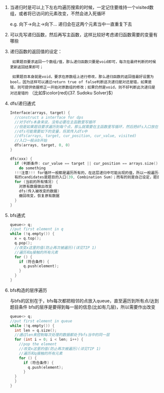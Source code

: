1. 当递归时是可以上下左右均遍历搜索的时候，一定记住要维持一个visited数组，或者将已访问的元素改变，不然会进入死循环

    e.g. 向下->向上->向下... 递归会在这两个元素当中一直重复下去
    
2. 可以先写递归函数，然后再写主函数，这样比较好考虑递归函数需要的变量有哪些

3. 递归函数的返回值的设定：

    ` 如果题目要求返回一个数组/值，那么递归函数只要是void即可，每次在最终判断的时候更新返回结果即可；`
    
    ` 如果题目本身就是void，要求在原数组上进行修改，那么递归函数的返回值最好设置为bool，因为这样可以通过return true of false判断这次递归是对还是错，如果是错，则可提供依据修正一开始对原数组的修改；如果仍然是void，则不好判断此次递归是对还是错的`  （比如$\color{red}{37. Sudoku Solver}$）

4.  dfs/递归通式

    ```cpp
    Interface(arrays, target) {
      //construct a interface for dps
      //对于dfs本身来说，没有必要在主函数里写循环
      //但是如果题目要求遍历到每个点，那么就需要在主函数里写循环，然后把dfs入口放在循环里
      //dfs可能需要如下的变量，将其传入dfs中
      //dfs(arrays, target, cur_position, cur_value, visited)
      //入口一般从0开始
      dfs(arrays, target, 0, 0)
    }
    
    dfs(xxx) {
      if (判断条件: cur_value == target || cur_position == arrays.size() || meet other restriction)
        do something
      !!!注意!!! for循环一般都是遍历所有的，在这层递归中可能出现的值，所以一般遍历candidates
      有的candidates是题目的入口(39, Combination Sum)；而有的则是自己设定，题目的入口仅仅是告诉你递归最深有多少层（17. Letter Combination of Phone Number）
      for (当前的所有情况) {
        对原有数据做出改变
        dfs(传入被改变的数据)
        撤回改变，恢复原有数据
      }
    }
    ```
    
5. bfs通式

   ```cpp
   queue<> q;
   //put first element in q
   while (!q.empty()) {
     x = q.top();
     q.pop();
     //改变x这里的值(防止再次被遍历)(详见TIP 1)
     //遍历和q接触的所有元素
     for () {
       if (符合条件) {
         q.push(element);
       }
     }
   }
   ```
   
6. bfs构造的层序遍历

   与bfs的区别在于，bfs每次都把相邻的点放入queue，直至遍历到所有点/达到题目条件
   bfs的层序是要得到每一层的信息(比如有几层)，所以需要作出改变
   
   ```cpp
   queue<> q;
   //put first element in queue
   while (!q.empty()) {
     int len = q.size();
     //通过len来控制每次处理的数据都处于bfs当中的同一层
     for (int i = 0; i < len; i++) {
       //pop the element
       //改变x这里的值(防止再次被遍历)(详见TIP 1)
       //遍历和q接触的所有元素
       for () {
         if (符合条件) {
           q.push(element);
         }
     }
     }
   }
   ```
    
